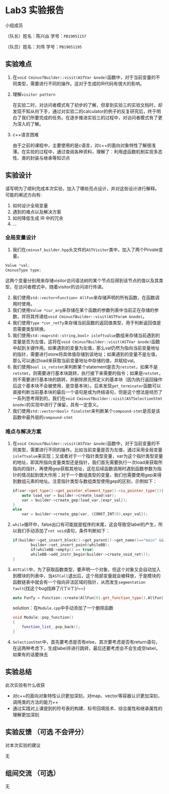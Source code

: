 # Lab3 实验报告

小组成员 

（队长）姓名：陈兴焱		 学号：`PB19051157`

（队员）姓名：刘伟			 学号：`PB19051195`


## 实验难点

1. 在`void CminusfBuilder::visit(ASTVar &node)`函数中，对于当前变量的不同类型，需要进行不同的操作。这对于生成的IR代码有很大的影响。

2. 理解`visitor pattern`

   ​	在实验二时，对访问者模式有了初步的了解，但拿到实验三的实验文档时，却发现不知从何下手，通过对实验二的calculator的例子的反复研究后，终于明白了我们所要完成的任务。在逐步推进实验三的过程中，对访问者模式有了更为深入的了解。

3. c++语言困难

   ​	由于之前的课程中，主要使用的是c语言，对c++的面向对象特性了解很浅薄。在实验的过程中，通过查阅各种资料，理解了：利用虚函数机制实现多态性、类的封装与继承等知识点

## 实验设计

请写明为了顺利完成本次实验，加入了哪些亮点设计，并对这些设计进行解释。
可能的阐述方向有:

1. 如何设计全局变量
2. 遇到的难点以及解决方案
3. 如何降低生成 IR 中的冗余
4. ...

### 全局变量设计

1. 我们在`cminusf_builder.hpp`头文件的`ASTVisitor`类中，加入了两个Private变量。

```c++
Value *val;
CminusType type;
```

这两个变量分别用来存储visitor访问语法树的某个节点后得到该节点的值以及其类型，在访问者模式中，随着visitor的访问进行传递。

2. 我们使用`std::vector<Function> AllFun`来存储声明的所有函数，在函数调用时使用。
3. 我们使用`Value *cur_arg`来存储在某个函数的参数列表中当前正在存储的参数，并将其传递给`void CminusfBuilder::visit(ASTParam &node)`。
4. 我们使用`Type *cur_retTy`来存储当前函数的返回值类型，用于判断返回值是否需要类型转换。
5. 我们使用`std::map<std::string,bool> isleftvalue`数组来存储当前遇到的变量是否为左值，这将在`void CminusfBuilder::visit(ASTVar &node)`函数中起到关键作用。如果遇到的变量为左值，那么val仍然为指向当前变量地址的指针，需要进行store将具体值存储到该地址；如果遇到的变量不是左值，那么可以通过load来获取当前变量地址中存储的值，并赋给val。
6. 我们使用`bool is_retstmt`来判断某个statement是否为`retstmt`，如果不是`retstmt`，则需要进行基本块跳转，执行接下来需要的指令；如果是`retstmt`，则不需要进行基本块的跳转，并删除原先预定义的基本块（因为执行返回操作后这个基本块不会被使用，是空基本块）。后来发现`get_terminator`函数可以直接判断当前基本块的最后一个语句是或为终结语句，但是这个想法是经历了一系列思考得到的，我们在`void CminusfBuilder::visit(ASTSelectionStmt &node)`的实现中进行了保留，具有一定意义。
7. 我们使用`std::vector<bool> finalstmt`来判断某个`compound-stmt`是否是该函数中最外层的`compound-stmt`

### 难点与解决方案

1. 在`void CminusfBuilder::visit(ASTVar &node)`函数中，对于当前变量的不同类型，需要进行不同的操作。比如当前变量是否为左值，通过采用全局变量`isleftvalue`来实现；又或者对于一个指针类型变量，var为这个指针类型变量的地址，即其所指向变量类型还是指针，我们首先需要执行一次load来获取所指向的指针，再使用gep获取其地址，这在后续函数调用时遇到函数参数为指针的情况起到很大作用；对于一个数组类型的变量，我们也需要使用gep来得到数组元素的地址。注意指针类型与数组类型使用gep的区别，示例如下：

   ```c++
   if(var->get_type()->get_pointer_element_type()->is_pointer_type()){
       auto load_var = builder->create_load(var);
       var = builder->create_gep(load_var,{expr_val});
   }
   else
       var = builder->create_gep(var, {CONST_INT(0),expr_val});
   ```

2. `while`循环中，false出口有可能就是程序的末尾，这会导致空label的产生，所以我们手动添加了`ret void`语句，条件判断如下：

   ```c++
   if(builder->get_insert_block()->get_parent()->get_name()=="main" && builder->get_insert_block() == whileBB && finalstmt.size()==1){
           builder->set_insert_point(whileBB);
           if(whileBB->empty() == true)
           whileBB->add_instr_begin(builder->create_void_ret());
   }
   ```

3. `ASTCall`中，为了获取函数类型，要声明一个对象，但这个对象又会自动加入到模块的列表中，当`ASTCall`退出后，这个局部变量就会被释放，于是模块的函数链表中就会有一个指向非法区域的指针，从而发生`segmentation fault`(找这个bug找麻了/(ㄒoㄒ)/~~)

   ```c++
   auto FunTy = Function::create(AllFun[0].get_function_type(),AllFun[0].get_name(),module.get());
   ```

   solution：在`Module.cpp`中手动添加了一个删除函数

   ```c++
   void Module::pop_function()
   {
       function_list_.pop_back();
   }
   ```

4. `SelectionStmt`中，首先要考虑是否有else，其次要考虑是否有return语句，在这两种考虑下，生成label并进行跳转，最后还要考虑会不会生成空label，如果有的话要抹去

## 实验总结

此次实验有什么收获

- 对c++的面向对象特性认识更加深刻，对map、vector等容器认识更加深刻，调用类的方法的能力++
- 通过实践对上课提到的符号表的构建、标号回填技术、综合属性和继承属性的理解更加深刻

## 实验反馈 （可选 不会评分）

对本次实验的建议

无

## 组间交流 （可选）

无
